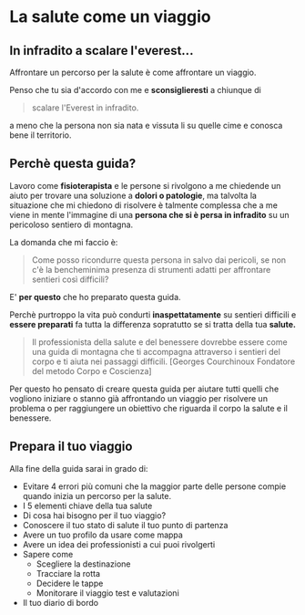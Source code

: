 
# La salute come un viaggio


## In infradito a scalare l'everest... 

Affrontare un percorso per la salute è come affrontare un viaggio. 

Penso che tu sia d'accordo con me e **sconsiglieresti**
a chiunque di

> scalare l'Everest in infradito.

a meno che la persona non sia nata e vissuta li su quelle cime e conosca bene il territorio.

## Perchè questa guida?

Lavoro come **fisioterapista** e le persone si rivolgono a me chiedende un aiuto per trovare una soluzione a **dolori o patologie**, ma talvolta la situazione che mi chiedono di risolvere è talmente complessa che a me viene  in mente l'immagine di una **persona che si è persa in infradito** su un pericoloso sentiero di montagna. 

La domanda che mi faccio è:

> Come posso ricondurre questa persona in salvo dai pericoli, se non c'è la bencheminima presenza di strumenti adatti per affrontare sentieri così difficili?

E' **per questo** che ho preparato questa guida.

Perchè purtroppo la vita può condurti **inaspettatamente** su sentieri difficili e **essere preparati** fa tutta la differenza sopratutto se si tratta della tua **salute.**

> Il professionista della salute e del benessere dovrebbe essere come una guida di montagna che ti accompagna attraverso i sentieri del corpo e ti aiuta nei passaggi difficili.
[Georges Courchinoux Fondatore del metodo Corpo e Coscienza]

Per questo ho pensato di creare questa guida per aiutare tutti quelli che vogliono iniziare o stanno già affrontando un viaggio per risolvere un problema o per raggiungere un obiettivo che riguarda il corpo la salute e il benessere.

## Prepara il tuo viaggio
    
Alla fine della guida sarai in grado di:

-  Evitare 4 errori più comuni che la maggior parte delle persone compie quando inizia un percorso per la salute.
-  I 5 elementi chiave della tua salute
-  Di cosa hai bisogno per il tuo viaggio?
- Conoscere il tuo stato di salute il tuo punto di partenza
- Avere un tuo profilo da usare come mappa 
- Avere un idea dei professionisti a cui puoi rivolgerti
- Sapere come
	- Scegliere la destinazione 
	- Tracciare la rotta 
	- Decidere le tappe  
	- Monitorare il viaggio test e valutazioni
- Il tuo diario di bordo


<!--stackedit_data:
eyJoaXN0b3J5IjpbLTEyODE5NzI0MTIsNTIwNDQ3ODg3LC01OD
M3NTAwOTEsMTU2OTU1MDkzMl19
-->